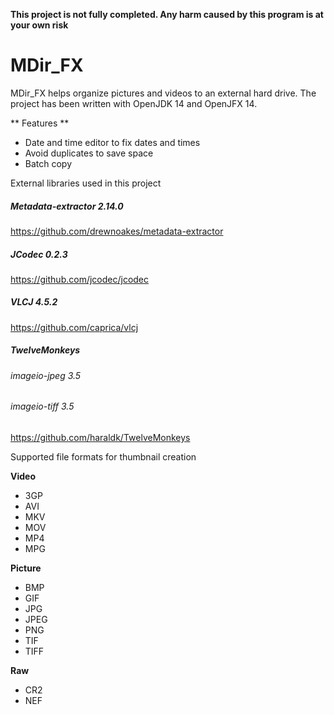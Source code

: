 **This project is not fully completed. Any harm caused by this program is at your own risk**


# MDir_FX
MDir_FX helps organize pictures and videos to an external hard drive.
The project has been written with OpenJDK 14 and OpenJFX 14.

** Features **
* Date and time editor to fix dates and times
* Avoid duplicates to save space
* Batch copy


External libraries used in this project

##### Metadata-extractor 2.14.0
https://github.com/drewnoakes/metadata-extractor

##### JCodec 0.2.3
https://github.com/jcodec/jcodec

##### VLCJ 4.5.2
https://github.com/caprica/vlcj

##### TwelveMonkeys
###### imageio-jpeg 3.5
###### imageio-tiff 3.5
https://github.com/haraldk/TwelveMonkeys

Supported file formats for thumbnail creation

__Video__
- 3GP
- AVI
- MKV
- MOV
- MP4
- MPG

 __Picture__
- BMP
- GIF
- JPG
- JPEG
- PNG
- TIF
- TIFF

__Raw__
- CR2
- NEF

